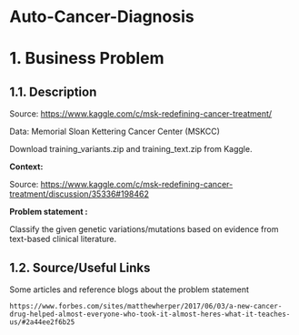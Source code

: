 # Auto-Cancer-Diagnosis

# 1. Business Problem
## 1.1. Description

Source: https://www.kaggle.com/c/msk-redefining-cancer-treatment/

Data: Memorial Sloan Kettering Cancer Center (MSKCC)

Download training_variants.zip and training_text.zip from Kaggle.

<b> Context: </b>

Source: https://www.kaggle.com/c/msk-redefining-cancer-treatment/discussion/35336#198462

<b> Problem statement : </b>

Classify the given genetic variations/mutations based on evidence from text-based clinical literature. 


## 1.2. Source/Useful Links

Some articles and reference blogs about the problem statement

    https://www.forbes.com/sites/matthewherper/2017/06/03/a-new-cancer-drug-helped-almost-everyone-who-took-it-almost-heres-what-it-teaches-us/#2a44ee2f6b25

